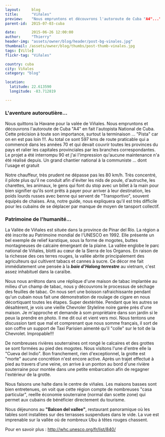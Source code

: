 ```yaml
---
layout:     blog
title:      "Viñales"
preview:    "Nous empruntons et découvrons l'autoroute de Cuba "A4"..."
parent-id:  2015-07-03-cuba

date:       2015-06-26 12:00:00
author:     "Thierry"
header-img: "assets/owner/blog/header/post-bg-vinales.jpg"
thumbnail: /assets/owner/blog/thumbs/post-thumb-vinales.jpg
tags: [Ville]
flickr-tag: "Viñales"

country: cuba
city: Viñales
category: "blog"

location:
  latitude: 22.613590
  longitude: -83.712819

---
```


### L'aventure autoroutière...

Nous quittons la Havane pour la valée de Viñales. Nous empruntons et découvrons l'autoroute de Cuba "A4" en fait l'autopista National de Cuba. Cette précision à toute son importance, surtout la terminaison ... "Pista" car on en est pas loin !!!. Au total ce sont 597 kms de route praticable qui a commencé dans les années 70 et qui devait couvrir toutes les provinces du pays et ralier les capitales provinciales par les branches correspondantes. Le projet a été interrompu 90 et j'ai l'impression qu'aucune maintenance n'a été réalisé depuis. Un grand chantier national à la communiste ... dont l'usage et gratuit  

Notre chauffeur, très prudent ne dépasse pas les 80 km/h. Très concentré, il pilote plus qu'il ne conduit afin d'éviter les nids de poule, d'autruche, les charettes, les animaux, le gens qui font du stop avec un billet à la main pour bien signifier qu'ils sont prêts à payer pour arriver à leur destination, les poids lourds russes avec benne qui servent de "Transportivo", souvent équipés de chaises. Ana, notre guide, nous expliquera qu'il est très difficile pour les cubains de se déplacer par manque de moyen de tansport collectif.

### Patrimoine de l'humanité...  

La Vallée de Viñales est située dans la province de Pinar del Río. La région a été inscrite au Patrimoine mondial de l'UNESCO en 1992. Elle présente un bel exemple de relief karstique, sous la forme de mogotes, buttes montagneuses de calcaire émergeant de la plaine. La vallée englobe le parc national de Viñales, blotti au cœur de la Sierra de los Organos. En raison de la richesse des ces terres rouges, la vallée abrite principalement des agriculteurs qui cultivent tabacs et cannes à sucre. Ce décor me fait immédiatement une pensée à la ***baie d'Halong terrestre*** au vietnam, c'est assez inhabituel dans la caraïbe.  

Nous nous arrêtons dans une réplique d'une maison de tabac implantée au milieu d'un champ de tabac, nous y découvrons le processus de séchage des feuilles de tabac. On nous sert une boisson rafraichissante pendant qu'un cubain nous fait une démonstration de roulage de cigare en nous décortiquant toutes les étapes. Super dextéritée. Pendant que les autres se désaltèrent, je vois une vieille Chevroler Styleline noire garée près d'une maison. Je m'approche et demande à som propriètaire dans son jardin si le peux la prendre en photo. Il me dit oui et vient vers moi. Nous tentons une discussion tant que mal et comprenant que nous somme français, il sort de son coffre un support de Taxi Parisien aimenté qu'il "colle" sur le toit de la Chevrolet. Impropable!!!  

De nombreuses rivières souterraines ont rongé le calcaires et des grottes se sont formées au pied des mogotes. Nous visitons l'une d'entre elle la "Cueva del Indio". Bon franchement, rien d'exceptionnel, la grotte est "morte" aucune concrétion n'est encore active. Après un trajet effectué à pied au travers d'une veine, on arrive à un ponton au bord d'une rivière souterraine pour montée dans une petite embarcation afin de regagner l'extérieur de la grotte.  

Nous faisons une halte dans le centre de viñales. Les maisons basses sont bien entretenues, on voit que cette région compte de nombreuses "casa particular", reellle économie souterraine (normal dan scette zone) qui permet aux cubains de bénéficier directement du tourisme.

Nous déjeunons au **"Balcon del vallee"**, restaurant panoramique où les tables sont installées sur des terrasses suspendues dans le vide. La vue est imprenable sur la vallée où de nombreux Ubu à têtes rouges chassent.

Pour en savoir plus : <http://whc.unesco.org/fr/list/840/>